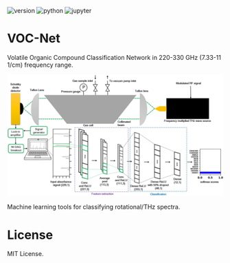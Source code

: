 ![version](https://img.shields.io/badge/Version-v1.0.0-blue.svg?style=plastic)
![python](https://img.shields.io/badge/Python-3776AB?style=for-the-badge&logo=python&logoColor=white)
![jupyter](https://img.shields.io/badge/Made%20with-Jupyter-orange?style=for-the-badge&logo=Jupyter)

# VOC-Net
Volatile Organic Compound Classification Network in 220-330 GHz (7.33-11 1/cm) frequency range.



<p align="center">
  <img width="750" src="imgs/VOC_Net Flowchart.JPG">
</p>

Machine learning tools for classifying rotational/THz spectra.


# License

MIT License.
